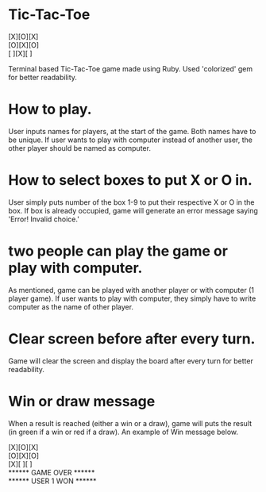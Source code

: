 # Tic-Tac-Toe

[X][O][X]<br />
[O][X][O]<br />
[ ][X][ ]<br />


Terminal based Tic-Tac-Toe game made using Ruby. Used 'colorized' gem for better readability.

# How to play.
User inputs names for players, at the start of the game.
Both names have to be unique. If user wants to play with computer instead of another user, the other player should be named as computer.

# How to select boxes to put X or O in.
User simply puts number of the box 1-9 to put their respective X or O in the box. If box is already occupied, game will generate an error message saying 'Error! Invalid choice.'


# two people can play the game or play with computer.
As mentioned, game can be played with another player or with computer (1 player game). If user wants to play with computer, they simply have to write computer as the name of other player.

# Clear screen before after every turn.
Game will clear the screen and display the board after every turn for better readability.

# Win or draw message
When a result is reached (either a win or a draw), game will puts the result (in green if a win or red if a draw). An example of Win message below.

[X][O][X]<br />
[O][X][O]<br />
[X][ ][ ]<br />
****** GAME OVER ******<br />
****** USER 1 WON ******
